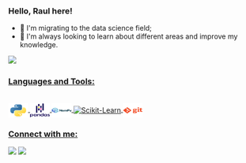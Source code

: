 ### Hello, Raul here!

- 🤖 I'm migrating to the data science field;
- 📖 I'm always looking to learn about different areas and improve my knowledge.

<div>
  <a href="https://github.com/raulncosta">
  <img height="180en" src="https://github-readme-stats.vercel.app/api?username=raulncosta&show_icons=true&theme=dark&include_all_commits=true&count_private=true"/>
</div>

### Languages and Tools:
<div style="display: inline_block"><br>
  <img align="center" alt="Python" height="30" width="40" src="https://raw.githubusercontent.com/devicons/devicon/master/icons/python/python-original.svg">
  <img align="center" alt="Pandas" height="30" width="40" src="https://raw.githubusercontent.com/devicons/devicon/master/icons/pandas/pandas-original-wordmark.svg">
  <img align="center" alt="Numpy" height="30" width="40" src="https://raw.githubusercontent.com/devicons/devicon/master/icons/numpy/numpy-original-wordmark.svg">
  <img align="center" alt="Scikit-Learn" height="30" width="40" src="https://github.com/tandpfun/skill-icons/blob/main/icons/ScikitLearn-Dark.svg">
  <img align="center" alt="Git" height="30" width="40" src="https://raw.githubusercontent.com/devicons/devicon/master/icons/git/git-plain-wordmark.svg">
</div>

### Connect with me:
<div> 
  <a href="https://www.linkedin.com/in/raul-nunes-costa/" target="_blank"><img src="https://img.shields.io/badge/-LinkedIn-%230077B5?style=for-the-badge&logo=linkedin&logoColor=white" target="_blank"></a>
  <a href="https://github.com/raulncosta" target="_blank"><img src="https://img.shields.io/badge/GitHub-100000?style=for-the-badge&logo=github&logoColor=white" target="_blank"></a>
</div>
